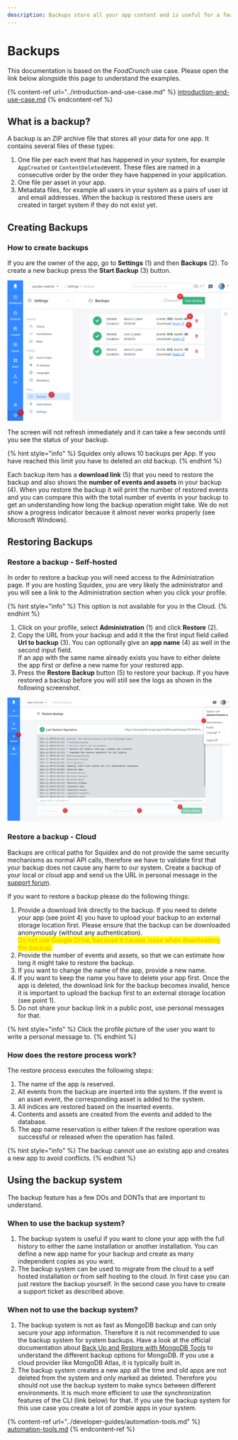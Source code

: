 ```yaml
---
description: Backups store all your app content and is useful for a few scenarios.
---
```


# Backups

This documentation is based on the _FoodCrunch_ use case. Please open the link below alongside this page to understand the examples.

{% content-ref url="../introduction-and-use-case.md" %}
[introduction-and-use-case.md](../introduction-and-use-case.md)
{% endcontent-ref %}

## What is a backup?

A backup is an ZIP archive file that stores all your data for one app. It contains several files of these types:

1. One file per each event that has happened in your system, for example `AppCreated` or `ContentDeleted`event. These files are named in a consecutive order by the order they have happened in your application.
2. One file per asset in your app.
3. Metadata files, for example all users in your system as a pairs of user id and email addresses. When the backup is restored these users are created in target system if they do not exist yet.

## Creating Backups

### How to create backups

If you are the owner of the app, go to **Settings** (1) and then **Backups** (2). To create a new backup press the **Start Backup** (3) button.&#x20;

![Backups in Squidex](<../../.gitbook/assets/image (70).png>)

The screen will not refresh immediately and it can take a few seconds until you see the status of your backup.

{% hint style="info" %}
Squidex only allows 10 backups per App. If you have reached this limit you have to deleted an old backup.&#x20;
{% endhint %}

Each backup item has a **download link** (5) that you need to restore the backup and also shows the **number of events and assets** in your backup (4). When you restore the backup it will print the number of restored events and you can compare this with the total number of events in your backup to get an understanding how long the backup operation might take. We do not show a progress indicator because it almost never works properly (see Microsoft Windows).

## Restoring Backups

### Restore a backup - Self-hosted

In order to restore a backup you will need access to the Administration page. If you are hosting Squidex, you are very likely the administrator and you will see a link to the Administration section when you click your profile.&#x20;

{% hint style="info" %}
This option is not available for you in the Cloud.
{% endhint %}

1. Click on your profile, select **Administration** (1) and click **Restore** (2).
2. Copy the URL from your backup and add it the the first input field called **Url to backup** (3). You can optionally give an **app name** (4) as well in the second input field.\
   If an app with the same name already exists you have to either delete the app first or define a new name for your restored app.
3. Press the **Restore Backup** button (5) to restore your backup. If you have restored a backup before you will still see the logs as shown in the following screenshot.

![Restore a backup](<../../.gitbook/assets/image (73) (1) (1).png>)

### Restore a backup - Cloud

Backups are critical paths for Squidex and do not provide the same security mechanisms as normal API calls, therefore we have to validate first that your backup does not cause any harm to our system. Create a backup of your local or cloud app and send us the URL in personal message in the [support forum](https://support.squidex.io).

If you want to restore a backup please do the following things:

1. Provide a download link directly to the backup. If you need to delete your app (see point 4) you have to upload your backup to an external storage location first. Please ensure that the backup can be downloaded anonymously (without any authentication). \
   <mark style="color:orange;">Do not use Google Drive, because it causes issue when downloading the backup.</mark>
2. Provide the number of events and assets, so that we can estimate how long it might take to restore the backup.
3. If you want to change the name of the app, provide a new name.
4. If you want to keep the name you have to delete your app first. Once the app is deleted, the download link for the backup becomes invalid, hence it is important to upload the backup first to an external storage location (see point 1).
5. Do not share your backup link in a public post, use personal messages for that.

{% hint style="info" %}
Click the profile picture of the user you want to write a personal message to.
{% endhint %}

### How does the restore process work?

The restore process executes the following steps:

1. The name of the app is reserved.
2. All events from the backup are inserted into the system. If the event is an asset event, the corresponding asset is added to the system.
3. All indices are restored based on the inserted events.
4. Contents and assets are created from the events and added to the database.
5. The app name reservation is either taken if the restore operation was successful or released when the operation has failed.

{% hint style="info" %}
The backup cannot use an existing app and creates a new app to avoid conflicts.
{% endhint %}

## Using the backup system

The backup feature has a few DOs and DONTs that are important to understand.

### When to use the backup system?

1. The backup system is useful if you want to clone your app with the full history to either the same installation or another installation. You can define a new app name for your backup and create as many independent copies as you want.
2. The backup system can be used to migrate from the cloud to a self hosted installation or from self hosting to the cloud. In first case you can just restore the backup yourself. In the second case you have to create a support ticket as described above.

### When not to use the backup system?

1. The backup system is not as fast as MongoDB backup and can only secure your app information. Therefore it is not recommended to use the backup system for system backups. Have a look at the official documentation about [Back Up and Restore with MongoDB Tools](https://docs.mongodb.com/manual/tutorial/backup-and-restore-tools/#back-up-and-restore-with-mongodb-tools) to understand the different backup options for MongoDB. If you use a cloud provider like MongoDB Atlas, it is typically built in.
2. The backup system creates a new app all the time and old apps are not deleted from the system and only marked as deleted. Therefore you should not use the backup system to make syncs between different environments. It is much more efficient to use the synchronization features of the CLI (link below) for that. If you use the backup system for this use case you create a lot of zombie apps in your system.

{% content-ref url="../developer-guides/automation-tools.md" %}
[automation-tools.md](../developer-guides/automation-tools.md)
{% endcontent-ref %}
